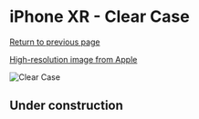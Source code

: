 # iPhone XR - Clear Case

[Return to previous page](/iphone_xr)

[High-resolution image from Apple](https://store.storeimages.cdn-apple.com/8756/as-images.apple.com/is/MRW62?wid=4500&hei=4500&fmt=png)

<div style="width: 500px"><img src="/almost_uncompressed/MRW62.webp" alt="Clear Case"></div>

## Under construction
